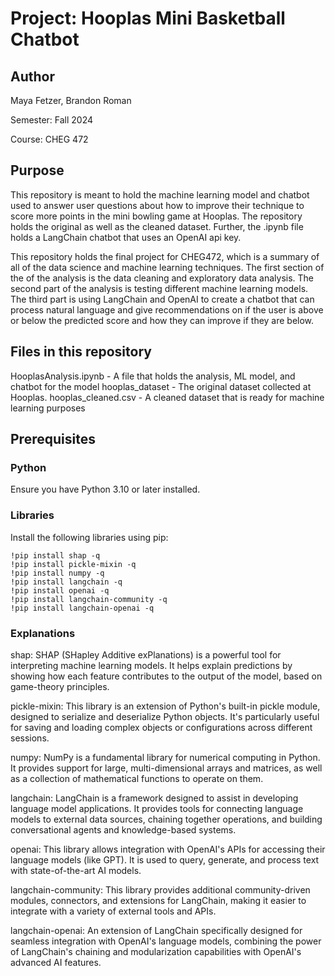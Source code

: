# Project: Hooplas Mini Basketball Chatbot

## Author
Maya Fetzer, Brandon Roman

Semester: Fall 2024  

Course: CHEG 472  

## Purpose
This repository is meant to hold the machine learning model and chatbot used to answer 
user questions about how to improve their technique to score more points in the mini bowling game at Hooplas. The repository holds the original
as well as the cleaned dataset. Further, the .ipynb file holds a LangChain chatbot that uses an OpenAI api key. 

This repository holds the final project for CHEG472, which is a summary of all of the data science and machine learning techniques. The first section of the of the analysis is the data cleaning and exploratory data analysis. The second part of the analysis is testing different machine learning models. The third part is using LangChain and OpenAI to create a chatbot that can process natural language and give recommendations on if the user is above or below the predicted score and how they can improve if they are below. 

## Files in this repository
HooplasAnalysis.ipynb - A file that holds the analysis, ML model, and chatbot for the model
hooplas_dataset - The original dataset collected at Hooplas. 
hooplas_cleaned.csv - A cleaned dataset that is ready for machine learning purposes

## Prerequisites

### Python
Ensure you have Python 3.10 or later installed.

### Libraries
Install the following libraries using pip:

```
!pip install shap -q
!pip install pickle-mixin -q
!pip install numpy -q
!pip install langchain -q
!pip install openai -q
!pip install langchain-community -q
!pip install langchain-openai -q
```

### Explanations

shap:
SHAP (SHapley Additive exPlanations) is a powerful tool for interpreting machine learning models. It helps explain predictions by showing how each feature contributes to the output of the model, based on game-theory principles.

pickle-mixin:
This library is an extension of Python's built-in pickle module, designed to serialize and deserialize Python objects. It's particularly useful for saving and loading complex objects or configurations across different sessions.

numpy:
NumPy is a fundamental library for numerical computing in Python. It provides support for large, multi-dimensional arrays and matrices, as well as a collection of mathematical functions to operate on them.

langchain:
LangChain is a framework designed to assist in developing language model applications. It provides tools for connecting language models to external data sources, chaining together operations, and building conversational agents and knowledge-based systems.

openai:
This library allows integration with OpenAI's APIs for accessing their language models (like GPT). It is used to query, generate, and process text with state-of-the-art AI models.

langchain-community:
This library provides additional community-driven modules, connectors, and extensions for LangChain, making it easier to integrate with a variety of external tools and APIs.

langchain-openai:
An extension of LangChain specifically designed for seamless integration with OpenAI's language models, combining the power of LangChain's chaining and modularization capabilities with OpenAI's advanced AI features.


